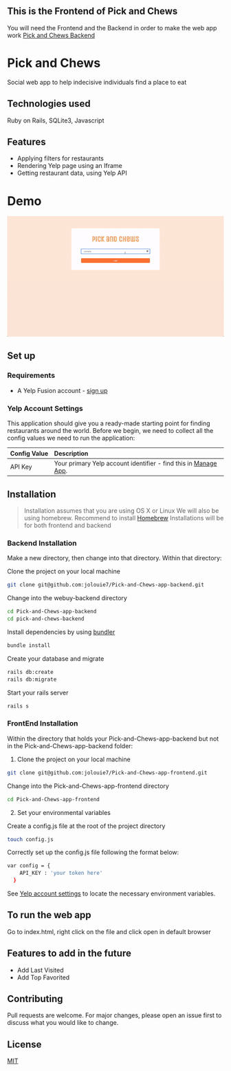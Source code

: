 ## This is the Frontend of Pick and Chews
You will need the Frontend and the Backend in order to make the web app work
[Pick and Chews Backend](https://github.com/jolouie7/Pick-and-Chews-app-backend)

# Pick and Chews

Social web app to help indecisive individuals find a place to eat

## Technologies used
Ruby on Rails, SQLite3, Javascript

## Features
- Applying filters for restaurants
- Rendering Yelp page using an Iframe
- Getting restaurant data, using Yelp API

# Demo
![Pick and Chews Demo](pick-and-chews.gif)

## Set up

### Requirements

- A Yelp Fusion account - [sign up](https://www.yelp.com/developers/documentation/v3/authentication)

### Yelp Account Settings

This application should give you a ready-made starting point for finding restaurants around the world. Before we begin, we need to collect
all the config values we need to run the application:

| Config&nbsp;Value | Description                                                                                                                                                  |
| :---------------- | :----------------------------------------------------------------------------------------------------------------------------------------------------------- |
| API&nbsp;Key  | Your primary Yelp account identifier - find this in [Manage App](https://www.yelp.com/login?return_url=%2Fdevelopers%2Fv3%2Fmanage_app).        |


## Installation
> Installation assumes that you are using OS X or Linux
> We will also be using homebrew. Recommend to install [Homebrew](https://brew.sh/)
> Installations will be for both frontend and backend

### Backend Installation
Make a new directory, then change into that directory. Within that directory:

Clone the project on your local machine
```bash
git clone git@github.com:jolouie7/Pick-and-Chews-app-backend.git
```
Change into the webuy-backend directory
```bash
cd Pick-and-Chews-app-backend
cd pick-and-chews-backend
```
Install dependencies by using [bundler](https://bundler.io/guides/rails.html)
```bash
bundle install
```

Create your database and migrate
```bash
rails db:create
rails db:migrate
```
Start your rails server
```bash
rails s
```

### FrontEnd Installation
Within the directory that holds your Pick-and-Chews-app-backend but not in the Pick-and-Chews-app-backend folder:

1. Clone the project on your local machine

```bash
git clone git@github.com:jolouie7/Pick-and-Chews-app-frontend.git
```

Change into the Pick-and-Chews-app-frontend directory
```bash
cd Pick-and-Chews-app-frontend
```

2. Set your environmental variables

Create a config.js file at the root of the project directory
```bash
touch config.js
```

Correctly set up the config.js file following the format below:
```bash
var config = {
    API_KEY : 'your token here'
  }
```

See [Yelp account settings](#yelp-account-settings) to locate the necessary environment variables.


## To run the web app
Go to index.html, right click on the file and click open in default browser

## Features to add in the future
- Add Last Visited
- Add Top Favorited

## Contributing
Pull requests are welcome. For major changes, please open an issue first to discuss what you would like to change.

## License
[MIT](https://choosealicense.com/licenses/mit/)